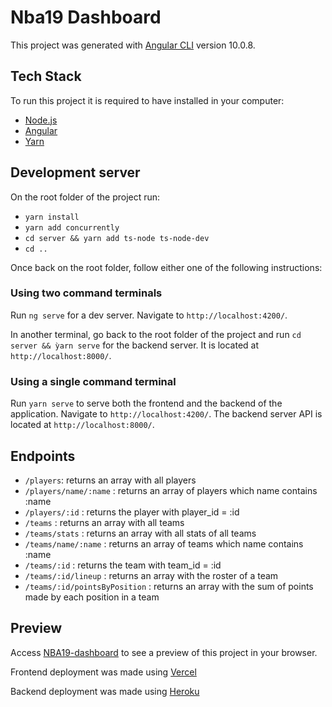 # Nba19 Dashboard

This project was generated with [Angular CLI](https://github.com/angular/angular-cli) version 10.0.8.

## Tech Stack

To run this project it is required to have installed in your computer:

- [Node.js](https://nodejs.org)
- [Angular](https://angular.io/)
- [Yarn](https://classic.yarnpkg.com/)


## Development server

On the root folder of the project run: 
- `yarn install`
- `yarn add concurrently`
- `cd server && yarn add ts-node ts-node-dev`
- `cd ..`

Once back on the root folder, follow either one of the following instructions:

### Using two command terminals

Run `ng serve` for a dev server. Navigate to `http://localhost:4200/`.

In another terminal, go back to the root folder of the project and run `cd server && ỳarn serve` for the backend server. It is located at `http://localhost:8000/`.

### Using a single command terminal

Run `yarn serve` to serve both the frontend and the backend of the application. Navigate to `http://localhost:4200/`. The backend server API is located at `http://localhost:8000/`.

## Endpoints

- `/players`: returns an array with all players
- `/players/name/:name` : returns an array of players which name contains :name
- `/players/:id` : returns the player with player_id = :id
- `/teams` : returns an array with all teams
- `/teams/stats` : returns an array with all stats of all teams
- `/teams/name/:name` : returns an array of teams which name contains :name
- `/teams/:id` : returns the team with team_id = :id
- `/teams/:id/lineup` : returns an array with the roster of a team
- `/teams/:id/pointsByPosition` : returns an array with the sum of points made by each position in a team 

## Preview 

Access [NBA19-dashboard](https://nba19-dashboard.mateuscleite.vercel.app/) to see a preview of this project in your browser.

Frontend deployment was made using [Vercel](https://vercel.com/)

Backend deployment was made using [Heroku](https://www.heroku.com)

